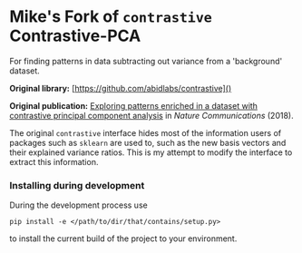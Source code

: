 # Mike's Fork of `contrastive` Contrastive-PCA

For finding patterns in data subtracting out variance from a 'background' dataset.

**Original library:** [https://github.com/abidlabs/contrastive]()

**Original publication:** [Exploring patterns enriched in a dataset with contrastive principal component analysis](https://www.nature.com/articles/s41467-018-04608-8.pdf/) in *Nature Communications* (2018).

The original `contrastive` interface hides most of the information users of packages such as `sklearn` are used to, such as the new basis vectors and their explained variance ratios. This is my attempt to modify the interface to extract this information. 

### Installing during development

During the development process use 

```
pip install -e </path/to/dir/that/contains/setup.py>
``` 
to install the current build of the project to your environment. 
 


 

